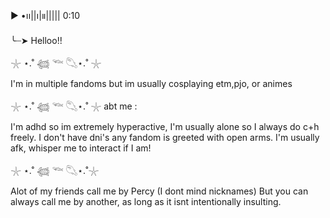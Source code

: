 ▶︎ •၊၊||၊|။||||| 0:10

╰┈➤ Helloo!!
 
 𓇼 ⋆.˚ 𓆉 𓆝 𓆡⋆.˚ 𓇼

 I'm in multiple fandoms but im usually cosplaying etm,pjo, or animes 

 𓇼 ⋆.˚ 𓆉 𓆝 𓆡⋆.˚ 𓇼
abt me :

I'm adhd so im extremely hyperactive, I'm usually alone so I always do c+h freely. I 
don't have dni's any fandom is greeted with open arms. I'm usually afk, whisper me to interact if I am!

  𓇼 ⋆.˚ 𓆉 𓆝 𓆡⋆.˚𓇼

Alot of my friends call me by Percy (I dont mind nicknames) But you can always call me by another, as long as it isnt intentionally insulting. 

